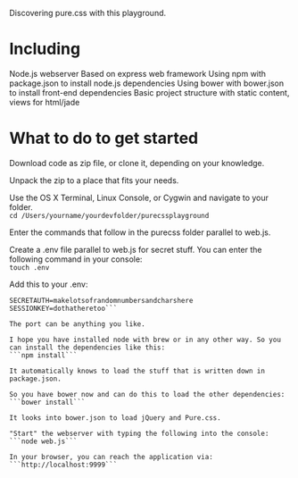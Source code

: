 Discovering pure.css with this playground.

Including
===
Node.js webserver
Based on express web framework
Using npm with package.json to install node.js dependencies
Using bower with bower.json to install front-end dependencies
Basic project structure with static content, views for html/jade

What to do to get started
===
Download code as zip file, or clone it, depending on your knowledge.  

Unpack the zip to a place that fits your needs.  

Use the OS X Terminal, Linux Console, or Cygwin and navigate to your folder.  
```cd /Users/yourname/yourdevfolder/purecssplayground```

Enter the commands that follow in the purecss folder parallel to web.js.  

Create a .env file parallel to web.js for secret stuff. You can enter the following command in your console:  
```touch .env```

Add this to your .env:  
```PORT=9999  
SECRETAUTH=makelotsofrandomnumbersandcharshere  
SESSIONKEY=dothatheretoo```  

The port can be anything you like.

I hope you have installed node with brew or in any other way. So you can install the dependencies like this:  
```npm install```

It automatically knows to load the stuff that is written down in package.json.  

So you have bower now and can do this to load the other dependencies:  
```bower install```

It looks into bower.json to load jQuery and Pure.css.  

"Start" the webserver with typing the following into the console:
```node web.js```

In your browser, you can reach the application via:  
```http://localhost:9999```
